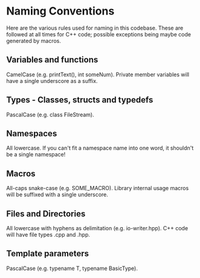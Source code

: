 # Naming Conventions
Here are the various rules used for naming in this codebase. These are followed
at all times for C++ code; possible exceptions being maybe code generated by
macros.

## Variables and functions
CamelCase (e.g. printText(), int someNum). Private member variables will have
a single underscore as a suffix.

## Types - Classes, structs and typedefs
PascalCase (e.g. class FileStream).

## Namespaces
All lowercase. If you can't fit a namespace name into one word, it shouldn't
be a single namespace!

## Macros
All-caps snake-case (e.g. SOME_MACRO). Library internal usage macros will be
suffixed with a single underscore.

## Files and Directories
All lowercase with hyphens as delimitation (e.g. io-writer.hpp). C++ code will
have file types .cpp and .hpp.

## Template parameters
PascalCase (e.g. typename T, typename BasicType).
